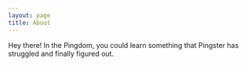 ```yaml
---
layout: page
title: About
---
```


<p class="message">
  Hey there! In the Pingdom, you could learn something that Pingster has
  struggled and finally figured out.
</p>
